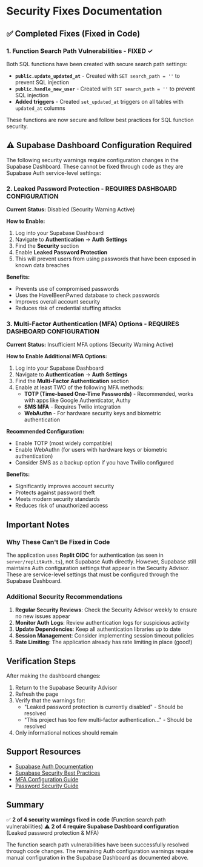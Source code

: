 # Security Fixes Documentation

## ✅ Completed Fixes (Fixed in Code)

### 1. Function Search Path Vulnerabilities - FIXED ✓
Both SQL functions have been created with secure search path settings:

- **`public.update_updated_at`** - Created with `SET search_path = ''` to prevent SQL injection
- **`public.handle_new_user`** - Created with `SET search_path = ''` to prevent SQL injection
- **Added triggers** - Created `set_updated_at` triggers on all tables with `updated_at` columns

These functions are now secure and follow best practices for SQL function security.

## ⚠️ Supabase Dashboard Configuration Required

The following security warnings require configuration changes in the Supabase Dashboard. These cannot be fixed through code as they are Supabase Auth service-level settings:

### 2. Leaked Password Protection - REQUIRES DASHBOARD CONFIGURATION

**Current Status:** Disabled (Security Warning Active)

**How to Enable:**
1. Log into your Supabase Dashboard
2. Navigate to **Authentication** → **Auth Settings**
3. Find the **Security** section
4. Enable **Leaked Password Protection**
5. This will prevent users from using passwords that have been exposed in known data breaches

**Benefits:**
- Prevents use of compromised passwords
- Uses the HaveIBeenPwned database to check passwords
- Improves overall account security
- Reduces risk of credential stuffing attacks

### 3. Multi-Factor Authentication (MFA) Options - REQUIRES DASHBOARD CONFIGURATION

**Current Status:** Insufficient MFA options (Security Warning Active)

**How to Enable Additional MFA Options:**
1. Log into your Supabase Dashboard
2. Navigate to **Authentication** → **Auth Settings**
3. Find the **Multi-Factor Authentication** section
4. Enable at least TWO of the following MFA methods:
   - **TOTP (Time-based One-Time Passwords)** - Recommended, works with apps like Google Authenticator, Authy
   - **SMS MFA** - Requires Twilio integration
   - **WebAuthn** - For hardware security keys and biometric authentication

**Recommended Configuration:**
- Enable TOTP (most widely compatible)
- Enable WebAuthn (for users with hardware keys or biometric authentication)
- Consider SMS as a backup option if you have Twilio configured

**Benefits:**
- Significantly improves account security
- Protects against password theft
- Meets modern security standards
- Reduces risk of unauthorized access

## Important Notes

### Why These Can't Be Fixed in Code
The application uses **Replit OIDC** for authentication (as seen in `server/replitAuth.ts`), not Supabase Auth directly. However, Supabase still maintains Auth configuration settings that appear in the Security Advisor. These are service-level settings that must be configured through the Supabase Dashboard.

### Additional Security Recommendations

1. **Regular Security Reviews**: Check the Security Advisor weekly to ensure no new issues appear
2. **Monitor Auth Logs**: Review authentication logs for suspicious activity
3. **Update Dependencies**: Keep all authentication libraries up to date
4. **Session Management**: Consider implementing session timeout policies
5. **Rate Limiting**: The application already has rate limiting in place (good!)

## Verification Steps

After making the dashboard changes:

1. Return to the Supabase Security Advisor
2. Refresh the page
3. Verify that the warnings for:
   - "Leaked password protection is currently disabled" - Should be resolved
   - "This project has too few multi-factor authentication..." - Should be resolved
4. Only informational notices should remain

## Support Resources

- [Supabase Auth Documentation](https://supabase.com/docs/guides/auth)
- [Supabase Security Best Practices](https://supabase.com/docs/guides/auth/auth-deep-dive/auth-security)
- [MFA Configuration Guide](https://supabase.com/docs/guides/auth/auth-mfa)
- [Password Security Guide](https://supabase.com/docs/guides/auth/passwords)

## Summary

✅ **2 of 4 security warnings fixed in code** (Function search path vulnerabilities)
⚠️ **2 of 4 require Supabase Dashboard configuration** (Leaked password protection & MFA)

The function search path vulnerabilities have been successfully resolved through code changes. The remaining Auth configuration warnings require manual configuration in the Supabase Dashboard as documented above.